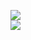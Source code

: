 [![](https://img.shields.io/badge/Made%20With-Github%20Spray-lightgrey.svg?style=for-the-badge&logo=github)](https://github.com/Annihil/github-spray#4805)  
[![](https://i.imgur.com/2DrTn0Z.gif)](https://github.com/Annihil/github-spray)